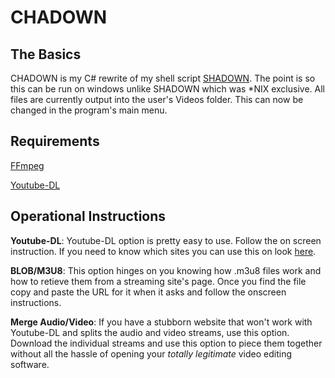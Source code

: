 # **CHADOWN**
## The Basics
CHADOWN is my C# rewrite of my shell script [SHADOWN](https://github.com/Jabarabo/SHADOWN). The point is so this can be run on windows unlike SHADOWN which was *NIX exclusive. All files are currently output into the user's Videos folder. This can now be changed in the program's main menu.

## Requirements
[FFmpeg](https://ffmpeg.org/)

[Youtube-DL](https://ytdl-org.github.io/youtube-dl/download.html)

## Operational Instructions
**Youtube-DL**: Youtube-DL option is pretty easy to use. Follow the on screen instruction. If you need to know which sites you can use this on look [here](https://ytdl-org.github.io/youtube-dl/supportedsites.html).

**BLOB/M3U8**: This option hinges on you knowing how .m3u8 files work and how to retieve them from a streaming site's page. Once you find the file copy and paste the URL for it when it asks and follow the onscreen instructions.

**Merge Audio/Video**: If you have a stubborn website that won't work with Youtube-DL and splits the audio and video streams, use this option. Download the individual streams and use this option to piece them together without all the hassle of opening your *totally legitimate* video editing software.
